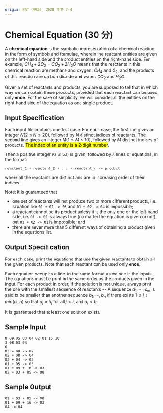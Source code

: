 ```yaml
---
origin: PAT（甲级） 2020 年冬 7-4
---
```


# Chemical Equation (30 分)

A **chemical equation** is the symbolic representation of a chemical reaction in the form of symbols and formulae, wherein the reactant entities are given on the left-hand side and the product entities on the right-hand side. For example, $CH_4 + 2 O_2 = CO_2 + 2 H_2 O$ means that the reactants in this chemical reaction are methane and oxygen: $CH_4$ and $O_2$, and the products of this reaction are carbon dioxide and water: $CO_2$ and $H_2 O$.

Given a set of reactants and products, you are supposed to tell that in which way we can obtain these products, provided that each reactant can be used only **once**. For the sake of simplicity, we will consider all the entities on the right-hand side of the equation as one single product.

## Input Specification

Each input file contains one test case. For each case, the first line gives an integer $N (2 \le N \le 20)$, followed by $N$ distinct indices of reactants. The second line gives an integer $M (1 \le M \le 10)$, followed by $M$ distinct indices of products. <mark>The index of an entity is a 2-digit number</mark>.

Then a positive integer $K (\le 50)$ is given, followed by $K$ lines of equations, in the format:

    reactant_1 + reactant_2 + ... + reactant_n -> product

where all the reactants are distinct and are in increasing order of their indices.

Note: It is guaranteed that

- one set of reactants will not produce two or more different products, i.e. situation like `01 + 02 -> 03` and `01 + 02 -> 04` is impossible;
- a reactant cannot be its product unless it is the only one on the left-hand side, i.e. `01 -> 01` is always true (no matter the equation is given or not), but `01 + 02 -> 01` is impossible; and
- there are never more than 5 different ways of obtaining a product given in the equations list.

## Output Specification

For each case, print the equations that use the given reactants to obtain all the given products. Note that each reactant can be used only **once**.

Each equation occupies a line, in the same format as we see in the inputs. The equations must be print in the same order as the products given in the input. For each product in order, if the solution is not unique, always print the one with the smallest sequence of reactants -- A sequence ${ a_1, \cdots , a_m }$ is said to be smaller than another sequence ${ b_1, \cdots , b_n }$ if there exists $1\le i\le min(m,n)$ so that $a_j=b_j$ for all $j<i$, and $a_i<b_i$.

It is guaranteed that at least one solution exists.

## Sample Input

    8 09 05 03 04 02 01 16 10
    3 08 03 04
    6
    03 + 09 -> 08
    02 + 08 -> 04
    02 + 04 -> 03
    01 + 05 -> 03
    01 + 09 + 16 -> 03
    02 + 03 + 05 -> 08

## Sample Output

    02 + 03 + 05 -> 08
    01 + 09 + 16 -> 03
    04 -> 04
